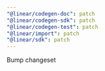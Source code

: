 ```yaml
---
"@linear/codegen-doc": patch
"@linear/codegen-sdk": patch
"@linear/codegen-test": patch
"@linear/import": patch
"@linear/sdk": patch
---
```


Bump changeset
